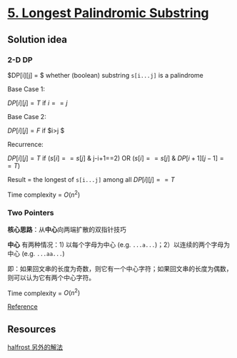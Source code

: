 # [5. Longest Palindromic Substring](https://leetcode.com/problems/longest-palindromic-substring/)

## Solution idea

### 2-D DP

$DP[i][j] = $ whether (boolean) substring `s[i...j]` is a palindrome

Base Case 1:

$DP[i][j] = T$ if $i==j$

Base Case 2:

$DP[i][j] = F$ if $i>j $

Recurrence:

$DP[i][j] = T$ if ($s[i]==s[j]$ & j-i+1==2) OR ($s[i]==s[j]$ & $DP[i+1][j-1] == T$)

Result = the longest of `s[i...j]` among all $DP[i][j] == T$

Time complexity = $O(n^2)$

### Two Pointers

**核心思路**：从**中心**向两端扩散的双指针技巧

**中心** 有两种情况：1) 以每个字母为中心 (e.g. `...a...`)；2）以连续的两个字母为中心 (e.g. `...aa...`)

即：如果回文串的长度为奇数，则它有一个中心字符；如果回文串的长度为偶数，则可以认为它有两个中心字符。

Time complexity = $O(n^2)$

[Reference](https://labuladong.github.io/algo/2/20/23/)

## Resources
[halfrost 另外的解法](https://github.com/halfrost/LeetCode-Go/tree/master/leetcode/0005.Longest-Palindromic-Substring)
